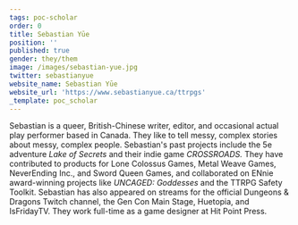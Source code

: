 ```yaml
---
tags: poc-scholar
order: 0
title: Sebastian Yūe
position: ''
published: true
gender: they/them
image: /images/sebastian-yue.jpg
twitter: sebastianyue
website_name: Sebastian Yūe
website_url: 'https://www.sebastianyue.ca/ttrpgs'
_template: poc_scholar
---
```


Sebastian is a queer, British-Chinese writer, editor, and occasional actual play performer based in Canada. They like to tell messy, complex stories about messy, complex people. Sebastian's past projects include the 5e adventure _Lake of Secrets_ and their indie game _CROSSROADS._ They have contributed to products for Lone Colossus Games, Metal Weave Games, NeverEnding Inc., and Sword Queen Games, and collaborated on ENnie award-winning projects like _UNCAGED: Goddesses_ and the TTRPG Safety Toolkit. Sebastian has also appeared on streams for the official Dungeons & Dragons Twitch channel, the Gen Con Main Stage, Huetopia, and IsFridayTV. They work full-time as a game designer at Hit Point Press.
